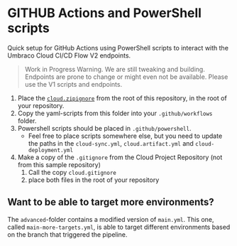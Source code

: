 # GITHUB Actions and PowerShell scripts
Quick setup for GitHub Actions using PowerShell scripts to interact with the Umbraco Cloud CI/CD Flow V2 endpoints.

> Work in Progress Warning. 
> We are still tweaking and building. Endpoints are prone to change or might even not be available.
> Please use the V1 scripts and endpoints.

1. Place the [`cloud.zipignore`](../../../cloud.zipignore) from the root of this repository, in the root of your repository.
2. Copy the yaml-scripts from this folder into your `.github/workflows` folder.
3. Powershell scripts should be placed in `.github/powershell`.
    - Feel free to place scripts somewhere else, but you need to update the paths in the `cloud-sync.yml`, `cloud.artifact.yml` and `cloud-deployment.yml`
4. Make a copy of the `.gitignore` from the Cloud Project Repository (not from this sample repository)
    1. Call the copy `cloud.gitignore`
    2. place both files in the root of your repository

## Want to be able to target more environments?
The `advanced`-folder contains a modified version of `main.yml`. 
This one, called `main-more-targets.yml`, is able to target different environments based on the branch that triggered the pipeline.